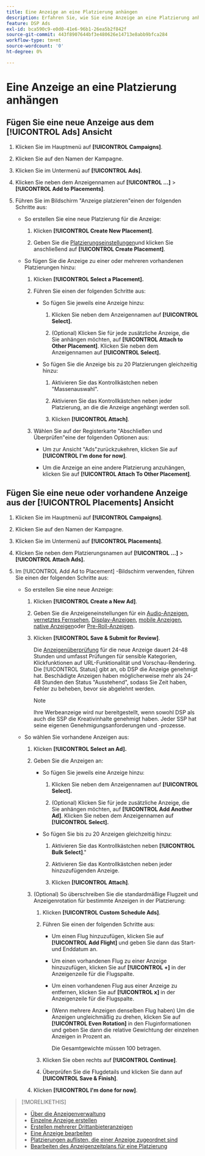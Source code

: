 ```yaml
---
title: Eine Anzeige an eine Platzierung anhängen
description: Erfahren Sie, wie Sie eine Anzeige an eine Platzierung anhängen.
feature: DSP Ads
exl-id: bca590c9-e0d0-41e6-96b1-26ea5b2f842f
source-git-commit: 443f8907644bf3e480626e14713e8abb9bfca284
workflow-type: tm+mt
source-wordcount: '0'
ht-degree: 0%

---
```


# Eine Anzeige an eine Platzierung anhängen

## Fügen Sie eine neue Anzeige aus dem [!UICONTROL Ads] Ansicht

1. Klicken Sie im Hauptmenü auf **[!UICONTROL Campaigns]**.

1. Klicken Sie auf den Namen der Kampagne.

1. Klicken Sie im Untermenü auf **[!UICONTROL Ads]**.

1. Klicken Sie neben dem Anzeigennamen auf  **[!UICONTROL ...]** > **[!UICONTROL Add to Placements]**.

1. Führen Sie im Bildschirm &quot;Anzeige platzieren&quot;einen der folgenden Schritte aus:

   * So erstellen Sie eine neue Platzierung für die Anzeige:

      1. Klicken **[!UICONTROL Create New Placement]**.

      1. Geben Sie die [Platzierungseinstellungen](/help/dsp/campaign-management/placements/placement-settings.md)und klicken Sie anschließend auf **[!UICONTROL Create Placement]**.
   * So fügen Sie die Anzeige zu einer oder mehreren vorhandenen Platzierungen hinzu:

      1. Klicken **[!UICONTROL Select a Placement].**

      1. Führen Sie einen der folgenden Schritte aus:

         * So fügen Sie jeweils eine Anzeige hinzu:

            1. Klicken Sie neben dem Anzeigennamen auf **[!UICONTROL Select].**

            1. (Optional) Klicken Sie für jede zusätzliche Anzeige, die Sie anhängen möchten, auf **[!UICONTROL Attach to Other Placement]**. Klicken Sie neben dem Anzeigennamen auf **[!UICONTROL Select].**
         * So fügen Sie die Anzeige bis zu 20 Platzierungen gleichzeitig hinzu:

            1. Aktivieren Sie das Kontrollkästchen neben &quot;Massenauswahl&quot;.

            1. Aktivieren Sie das Kontrollkästchen neben jeder Platzierung, an die die Anzeige angehängt werden soll.

            1. Klicken **[!UICONTROL Attach]**.
      1. Wählen Sie auf der Registerkarte &quot;Abschließen und Überprüfen&quot;eine der folgenden Optionen aus:

         * Um zur Ansicht &quot;Ads&quot;zurückzukehren, klicken Sie auf **[!UICONTROL I'm done for now]**.

         * Um die Anzeige an eine andere Platzierung anzuhängen, klicken Sie auf **[!UICONTROL Attach To Other Placement]**.




## Fügen Sie eine neue oder vorhandene Anzeige aus der [!UICONTROL Placements] Ansicht

1. Klicken Sie im Hauptmenü auf **[!UICONTROL Campaigns]**.

1. Klicken Sie auf den Namen der Kampagne.

1. Klicken Sie im Untermenü auf **[!UICONTROL Placements]**.

1. Klicken Sie neben dem Platzierungsnamen auf  **[!UICONTROL ...]** > **[!UICONTROL Attach Ads].**

1. Im [!UICONTROL Add Ad to Placement] -Bildschirm verwenden, führen Sie einen der folgenden Schritte aus:

   * So erstellen Sie eine neue Anzeige:

      1. Klicken **[!UICONTROL Create a New Ad]**.

      1. Geben Sie die Anzeigeneinstellungen für ein [Audio-Anzeigen](ad-settings-audio.md), [vernetztes Fernsehen](ad-settings-connected-tv.md), [Display-Anzeigen](ad-settings-display.md), [mobile Anzeigen](ad-settings-mobile.md), [native Anzeigen](ad-settings-native.md)oder [Pre-Roll-Anzeigen](ad-settings-pre-roll.md).

      1. Klicken **[!UICONTROL Save & Submit for Review]**.

         Die [Anzeigenüberprüfung](ad-about.md) für die neue Anzeige dauert 24-48 Stunden und umfasst Prüfungen für sensible Kategorien, Klickfunktionen auf URL-Funktionalität und Vorschau-Rendering. Die [!UICONTROL Status] gibt an, ob DSP die Anzeige genehmigt hat. Beschädigte Anzeigen haben möglicherweise mehr als 24-48 Stunden den Status &quot;Ausstehend&quot;, sodass Sie Zeit haben, Fehler zu beheben, bevor sie abgelehnt werden.

         >[!NOTE]
         >
         >Ihre Werbeanzeige wird nur bereitgestellt, wenn sowohl DSP als auch die SSP die Kreativinhalte genehmigt haben. Jeder SSP hat seine eigenen Genehmigungsanforderungen und -prozesse.
   * So wählen Sie vorhandene Anzeigen aus:

      1. Klicken **[!UICONTROL Select an Ad].**

      1. Geben Sie die Anzeigen an:

         * So fügen Sie jeweils eine Anzeige hinzu:

            1. Klicken Sie neben dem Anzeigennamen auf **[!UICONTROL Select].**

            1. (Optional) Klicken Sie für jede zusätzliche Anzeige, die Sie anhängen möchten, auf **[!UICONTROL Add Another Ad]**. Klicken Sie neben dem Anzeigennamen auf **[!UICONTROL Select].**
         * So fügen Sie bis zu 20 Anzeigen gleichzeitig hinzu:

            1. Aktivieren Sie das Kontrollkästchen neben **[!UICONTROL Bulk Select]**.&quot;

            1. Aktivieren Sie das Kontrollkästchen neben jeder hinzuzufügenden Anzeige.

            1. Klicken **[!UICONTROL Attach]**.
      1. (Optional) So überschreiben Sie die standardmäßige Flugzeit und Anzeigenrotation für bestimmte Anzeigen in der Platzierung:

         1. Klicken **[!UICONTROL Custom Schedule Ads]**.

         1. Führen Sie einen der folgenden Schritte aus:

            * Um einen Flug hinzuzufügen, klicken Sie auf **[!UICONTROL Add Flight]** und geben Sie dann das Start- und Enddatum an.

            * Um einen vorhandenen Flug zu einer Anzeige hinzuzufügen, klicken Sie auf **[!UICONTROL +]** in der Anzeigenzeile für die Flugspalte.

            * Um einen vorhandenen Flug aus einer Anzeige zu entfernen, klicken Sie auf **[!UICONTROL x]** in der Anzeigenzeile für die Flugspalte.

            * (Wenn mehrere Anzeigen denselben Flug haben) Um die Anzeigen ungleichmäßig zu drehen, klicken Sie auf **[!UICONTROL Even Rotation]** in den Fluginformationen und geben Sie dann die relative Gewichtung der einzelnen Anzeigen in Prozent an.

               Die Gesamtgewichte müssen 100 betragen.
         1. Klicken Sie oben rechts auf **[!UICONTROL Continue]**.

         1. Überprüfen Sie die Flugdetails und klicken Sie dann auf **[!UICONTROL Save & Finish]**.
      1. Klicken **[!UICONTROL I'm done for now]**.






>[!MORELIKETHIS]
>
>* [Über die Anzeigenverwaltung](ad-about.md)
>* [Einzelne Anzeige erstellen](ad-create.md)
>* [Erstellen mehrerer Drittanbieteranzeigen](ad-create-multiple.md)
>* [Eine Anzeige bearbeiten](ad-edit.md)
>* [Platzierungen auflisten, die einer Anzeige zugeordnet sind](ad-list-placements.md)
>* [Bearbeiten des Anzeigenzeitplans für eine Platzierung](/help/dsp/campaign-management/placements/placement-edit-ad-schedule.md)


